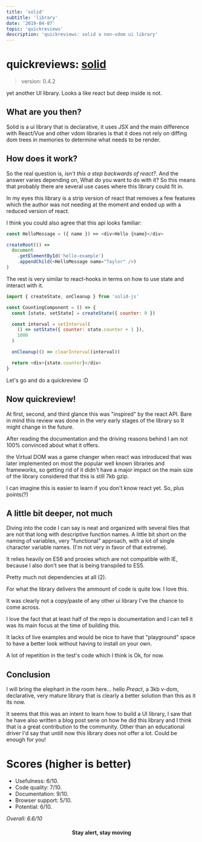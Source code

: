 ```yaml
---
title: 'solid'
subtitle: 'library'
date: '2019-04-07'
topic: 'quickreviews'
description: 'quickreviews: solid a non-vdom ui library'
---
```


# quickreviews: [solid](https://github.com/ryansolid/solid)

> version: 0.4.2

yet another UI library. Looks a like react but deep inside is not.

## What are you then?

Solid is a ui library that is declarative, it uses JSX and the main difference with React/Vue and other vdom libraries is that it does not rely on diffing dom trees in memories to determine what needs to be render.

## How does it work?

So the real question is, _isn't this a step backwards of react?_. And the answer varies depending on, What do you want to do with it? So this means that probably there are several use cases where this library could fit in.

In my eyes this library is a strip version of react that removes a few features which the author was not needing at the moment and ended up with a reduced version of react.

I think you could also agree that this api looks familiar:

```javascript
const HelloMessage = ({ name }) => <div>Hello {name}</div>

createRoot(() =>
  document
    .getElementById('hello-example')
    .appendChild(<HelloMessage name="Taylor" />)
)
```

The rest is very similar to react-hooks in terms on how to use state and interact with it.

```javascript
import { createState, onCleanup } from 'solid-js'

const CountingComponent = () => {
  const [state, setState] = createState({ counter: 0 })

  const interval = setInterval(
    () => setState({ counter: state.counter + 1 }),
    1000
  )

  onCleanup(() => clearInterval(interval))

  return <div>{state.counter}</div>
}
```

Let's go and do a quickreview :D

## Now quickreview!

At first, second, and third glance this was "inspired" by the react API. Bare in mind this review was done in the very early stages of the library so It might change in the future.

After reading the documentation and the driving reasons behind I am not 100% convinced about what it offers.

the Virtual DOM was a game changer when react was introduced that was later implemented on most the popular well known libraries and frameworks, so getting rid of it didn't have a major impact on the main size of the library considered that this is still 7kb gzip.

I can imagine this is easier to learn if you don't know react yet. So, plus points(?)

## A little bit deeper, not much

Diving into the code I can say is neat and organized with several files that are not that long with descriptive function names. A little bit short on the naming of variables, very "functional" approach, with a lot of single character variable names. (I'm not very in favor of that extreme).

It relies heavily on ES6 and proxies which are not compatible with IE, because I also don't see that is being transpiled to ES5.

Pretty much not dependencies at all (2).

For what the library delivers the ammount of code is quite low. I love this.

It was clearly not a copy/paste of any other ui library I've the chance to come across.

I love the fact that at least half of the repo is documentation and I can tell it was its main focus at the time of building this.

It lacks of live examples and would be nice to have that "playground" space to have a better look without having to install on your own.

A lot of repetition in the test's code which I think is Ok, for now.

## Conclusion

I will bring the elephant in the room here... hello _Preact_, a 3kb v-dom, declarative, very mature library that is clearly a better solution than this as it its now.

It seems that this was an intent to learn how to build a UI library, I saw that he have also written a blog post serie on how he did this library and I think that is a great contribution to the community. Other than an educational driver I'd say that untill now this library does not offer a lot. Could be enough for you!

# Scores (higher is better)

- Usefulness: 6/10.
- Code quality: 7/10.
- Documentation: 9/10.
- Browser support: 5/10.
- Potential: 6/10.

_Overall: 6.6/10_

<h4 align="center" styles="text-weight: bold">
  Stay alert, stay moving
</h4>
